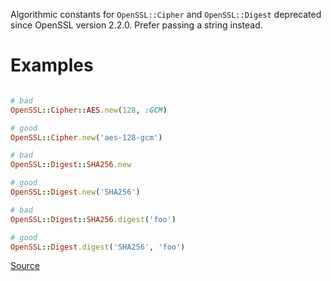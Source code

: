 
Algorithmic constants for `OpenSSL::Cipher` and `OpenSSL::Digest`
deprecated since OpenSSL version 2.2.0. Prefer passing a string
instead.

# Examples

```ruby

# bad
OpenSSL::Cipher::AES.new(128, :GCM)

# good
OpenSSL::Cipher.new('aes-128-gcm')

# bad
OpenSSL::Digest::SHA256.new

# good
OpenSSL::Digest.new('SHA256')

# bad
OpenSSL::Digest::SHA256.digest('foo')

# good
OpenSSL::Digest.digest('SHA256', 'foo')
```

[Source](http://www.rubydoc.info/gems/rubocop/RuboCop/Cop/Lint/DeprecatedOpenSSLConstant)